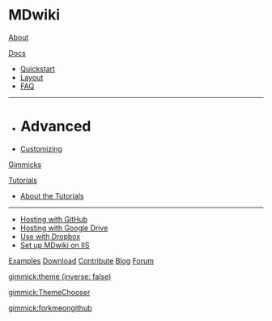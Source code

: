 # MDwiki

[About](index.md)

[Docs]()

  * [Quickstart](quickstart.md)
  * [Layout](layout.md)
  * [FAQ](faq.md)
  - - - -
  * # Advanced
  * [Customizing](customizing.md)

[Gimmicks](gimmicks.md)

[Tutorials]()

  * [About the Tutorials](tutorials.md)
  - - - -
  * [Hosting with GitHub](tutorials/github.md)
  * [Hosting with Google Drive](tutorials/drive.md)
  * [Use with Dropbox](tutorials/dropbox.md)
  * [Set up MDwiki on IIS](tutorials/iis/iis.md)

[Examples](examples.md)
[Download](download.md)
[Contribute](contribute/index.md)
[Blog](blog.md)
[Forum](forum.md)


[gimmick:theme (inverse: false)](flatly)

[gimmick:ThemeChooser](选择外观)

[gimmick:forkmeongithub](http://github.com/Dynalon/mdwiki/)

<!-- counter pixel for counting visitors -->
<!-- <img src="http://stats.markdown.io/mdwiki_info.gif" style="display:none;"/> -->

<script type="text/javascript">

  var _gaq = _gaq || [];
  _gaq.push(['_setAccount', 'UA-44627253-1']);
  _gaq.push(['_trackPageview']);

  (function() {
    var ga = document.createElement('script'); ga.type = 'text/javascript'; ga.async = true;
    ga.src = ('https:' == document.location.protocol ? 'https://ssl' : 'http://www') + '.google-analytics.com/ga.js';
    var s = document.getElementsByTagName('script')[0]; s.parentNode.insertBefore(ga, s);
  })();

</script>
